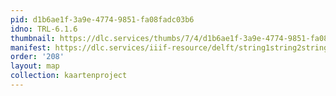 ```yaml
---
pid: d1b6ae1f-3a9e-4774-9851-fa08fadc03b6
idno: TRL-6.1.6
thumbnail: https://dlc.services/thumbs/7/4/d1b6ae1f-3a9e-4774-9851-fa08fadc03b6/full/400,339/0/default.jpg
manifest: https://dlc.services/iiif-resource/delft/string1string2string3/kaartenproject-2007/TRL-6.1.6
order: '208'
layout: map
collection: kaartenproject
---
```


